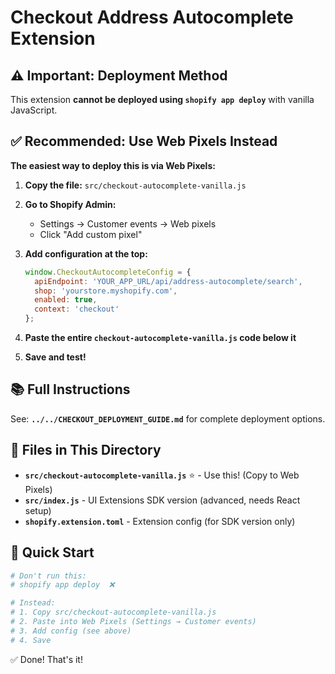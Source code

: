 # Checkout Address Autocomplete Extension

## ⚠️ Important: Deployment Method

This extension **cannot be deployed using `shopify app deploy`** with vanilla JavaScript.

## ✅ Recommended: Use Web Pixels Instead

**The easiest way to deploy this is via Web Pixels:**

1. **Copy the file:** `src/checkout-autocomplete-vanilla.js`

2. **Go to Shopify Admin:**
   - Settings → Customer events → Web pixels
   - Click "Add custom pixel"

3. **Add configuration at the top:**
   ```javascript
   window.CheckoutAutocompleteConfig = {
     apiEndpoint: 'YOUR_APP_URL/api/address-autocomplete/search',
     shop: 'yourstore.myshopify.com',
     enabled: true,
     context: 'checkout'
   };
   ```

4. **Paste the entire `checkout-autocomplete-vanilla.js` code below it**

5. **Save and test!**

## 📚 Full Instructions

See: **`../../CHECKOUT_DEPLOYMENT_GUIDE.md`** for complete deployment options.

## 📁 Files in This Directory

- **`src/checkout-autocomplete-vanilla.js`** ⭐ - Use this! (Copy to Web Pixels)
- **`src/index.js`** - UI Extensions SDK version (advanced, needs React setup)
- **`shopify.extension.toml`** - Extension config (for SDK version only)

## 🎯 Quick Start

```bash
# Don't run this:
# shopify app deploy  ❌

# Instead:
# 1. Copy src/checkout-autocomplete-vanilla.js
# 2. Paste into Web Pixels (Settings → Customer events)
# 3. Add config (see above)
# 4. Save
```

✅ Done! That's it!

